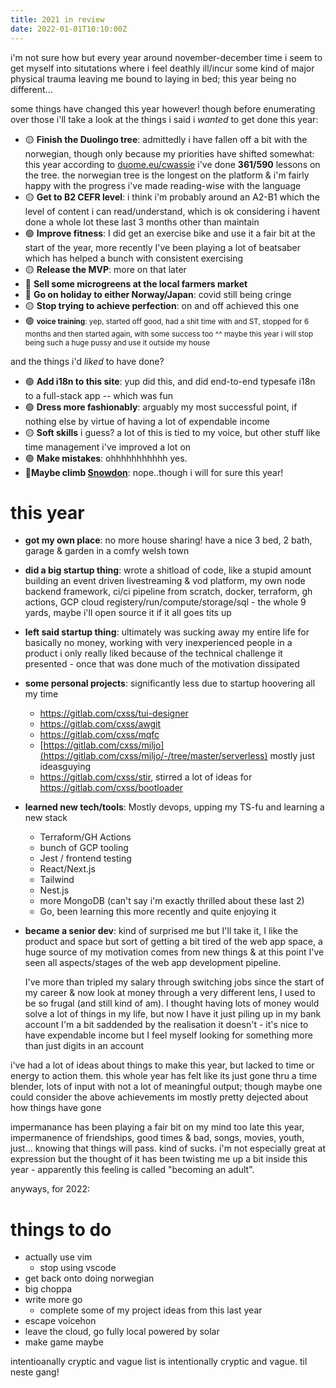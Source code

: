 ```yaml
---
title: 2021 in review
date: 2022-01-01T10:10:00Z
---
```


i'm not sure how but every year around november-december time i seem to get
myself into situtations where i feel deathly ill/incur some kind of major
physical trauma leaving me bound to laying in bed; this year being no
different...

<div class="fotorama" data-width="100%" data-height="600" data-nav="thumbs" data-allowfullscreen="true" data-loop="true" data-shuffle="false">
<a href="https://ftp.cass.si/vx4h1q9c9.png" data-caption="some stats from git/spotify/anki/duo:">
<a href="https://ftp.cass.si/www/2021/2021-2.jpeg" data-caption="bussin weatherday merch, actually wearing tshirts outside this year"></a>
<a href="https://ftp.cass.si/www/2021/2021-3.jpeg" data-caption="making hardware stuff"></a>
<a href="https://ftp.cass.si/www/2021/2021-4.jpeg" data-caption="light switch controller working after a few iterations"></a>
<a href="https://ftp.cass.si/www/2021/2021-5.jpeg" data-caption="mass production!"></a>
<a href="https://ftp.cass.si/www/2021/2021-9.jpeg" data-caption="baking bread with bf"></a>
<a href="https://ftp.cass.si/www/2021/2021-10.jpeg" data-caption="working on my startup. terraform, docker, github actions, container registries -- i have come to the conclusion this year i fucking hate devops"></a>
<a href="https://ftp.cass.si/www/2021/2021-12.jpeg" data-caption=""></a>
<a href="https://ftp.cass.si/www/2021/2021-13.jpeg" data-caption="made a lot of pizza this year with my pizza stone"></a>
<a href="https://ftp.cass.si/www/2021/2021-14.jpeg" data-caption="valentines dinner uwu"></a>
<a href="https://ftp.cass.si/www/2021/2021-15.jpeg" data-caption="valentines steak and wine"></a>
<a href="https://ftp.cass.si/www/2021/2021-16.jpeg" data-caption="bin that hoodie!"></a>
<a href="https://ftp.cass.si/www/2021/2021-17.jpeg" data-caption="visiting the bay"></a>
<a href="https://ftp.cass.si/www/2021/2021-18.jpeg" data-caption="the view from cardiff barrage"></a>
<a href="https://ftp.cass.si/www/2021/2021-19.jpeg" data-caption="my stupid face @ cardiff barrage"></a>
<a href="https://ftp.cass.si/www/2021/2021-20.jpeg" data-caption="whiteboarding startup architecture"></a>
<a href="https://ftp.cass.si/www/2021/2021-22.jpeg" data-caption="made a lot of breaded food, chicken nuggets, pork belly kontatsu etc"></a>
<a href="https://ftp.cass.si/www/2021/2021-25.jpeg" data-caption="plant friends :)"></a>
<a href="https://ftp.cass.si/www/2021/2021-26.jpeg" data-caption="workstation while startupping"></a>
<a href="https://ftp.cass.si/www/2021/2021-27.jpeg" data-caption="idk was cute "></a>
<a href="https://ftp.cass.si/www/2021/2021-28.jpeg" data-caption="picture i've been mentally holding onto during stressful situations this year, crumb of nihilism always pulls me out of thought loops"></a>
<a href="https://ftp.cass.si/www/2021/2021-30.jpeg" data-caption="own house! first day of moving on we just flung the duvet onto the floor and stayed there for a couple weeks until eventually building the bed"></a>
<a href="https://ftp.cass.si/www/2021/2021-31.jpeg" data-caption="stupid startup env vars are fun"></a>
<a href="https://ftp.cass.si/www/2021/2021-34.jpeg" data-caption="new house home office"></a>
<a href="https://ftp.cass.si/www/2021/2021-35.jpeg" data-caption="very comfy"></a>
<a href="https://ftp.cass.si/www/2021/2021-36.jpeg" data-caption="burning lots of painful letters/diaries/notes ive accumulated over the years"></a>
<a href="https://ftp.cass.si/www/2021/2021-37.jpeg" data-caption="lake where i live"></a>
<a href="https://ftp.cass.si/www/2021/2021-38.jpeg" data-caption="bf pog"></a>
<a href="https://ftp.cass.si/www/2021/2021-39.jpeg" data-caption="growing potatoes"></a>
<a href="https://ftp.cass.si/www/2021/2021-40.jpeg" data-caption="hilly small town"></a>
<a href="https://ftp.cass.si/www/2021/2021-41.jpeg" data-caption="fumo"></a>
<a href="https://ftp.cass.si/www/2021/2021-42.jpeg" data-caption="more lake pics"></a>
<a href="https://ftp.cass.si/www/2021/2021-43.jpeg" data-caption="got a onewheel, was good for my independence a bit, got out a lot more"></a>
<a href="https://ftp.cass.si/www/2021/2021-44.jpeg" data-caption="tatey yield"></a>
<a href="https://ftp.cass.si/www/2021/2021-45.jpeg" data-caption="some comfy places where i live"></a>
<a href="https://ftp.cass.si/www/2021/2021-46.jpeg" data-caption="photobombed"></a>
<a href="https://ftp.cass.si/www/2021/2021-47.jpeg" data-caption="more me not wearing hoodies, holy shit"></a>
<a href="https://ftp.cass.si/www/2021/2021-48.jpeg" data-caption="halloween pumpkin carving"></a>
<a href="https://ftp.cass.si/www/2021/2021-49.jpeg" data-caption="this lake is very pog"></a>
<a href="https://ftp.cass.si/www/2021/2021-50.jpeg" data-caption=""></a>
<a href="https://ftp.cass.si/www/2021/2021-51.jpeg" data-caption="doing some stencil art on my onewheel"></a>
<a href="https://ftp.cass.si/www/2021/2021-52.jpeg" data-caption=""></a>
<a href="https://ftp.cass.si/www/2021/2021-53.jpeg" data-caption="went to bristol zoo, saw monke, 10/10"></a>
<a href="https://ftp.cass.si/www/2021/2021-54.jpeg" data-caption="lemurs, look very soft"></a>
<a href="https://ftp.cass.si/www/2021/2021-55.jpeg" data-caption="spider monkey?"></a>
<a href="https://ftp.cass.si/www/2021/2021-56.jpeg" data-caption=""></a>
<a href="https://ftp.cass.si/www/2021/2021-57.jpeg" data-caption="red panda :0"></a>
<a href="https://ftp.cass.si/www/2021/2021-58.jpeg" data-caption="onewheeling with friends is twice as fun"></a>
<a href="https://ftp.cass.si/www/2021/2021-61.jpeg" data-caption="christmas by the bonsai tree"></a>
<a href="https://ftp.cass.si/www/2021/2021-62.jpeg" data-caption="high fashion"></a>
<a href="https://ftp.cass.si/www/2021/2021-63.jpeg" data-caption="moving my fat ass"></a>
<a href="https://ftp.cass.si/www/2021/2021-64.jpeg" data-caption="mqfc!"></a>
</div>

some things have changed this year however! though before enumerating over those
i'll take a look at the things i said i _wanted_ to get done this year:

- 🟡 **Finish the Duolingo tree**: admittedly i have fallen off a bit with the
  norwegian, though only because my priorities have shifted somewhat: this year
  according to [duome.eu/cwassie](https://duome.eu/cwassie) i've done
  **361/590** lessons on the tree. the norwegian tree is the longest on the
  platform & i'm fairly happy with the progress i've made reading-wise with the
  language
- 🟡 **Get to B2 CEFR level**: i think i'm probably around an A2-B1 which the
  level of content i can read/understand, which is ok considering i havent done
  a whole lot these last 3 months other than maintain
- 🟢 **Improve fitness**: I did get an exercise bike and use it a fair bit at
  the start of the year, more recently I've been playing a lot of beatsaber
  which has helped a bunch with consistent exercising
- 🟡 **Release the MVP**: more on that later
- 🔴 **Sell some microgreens at the local farmers market**
- 🔴 **Go on holiday to either Norway/Japan**: covid still being cringe
- 🟡 **Stop trying to achieve perfection**: on and off achieved this one
- 🟢 **<small>voice training**: yep, started off good, had a shit time with and
  ST, stopped for 6 months and then started again, with some success too ^^
  maybe this year i will stop being such a huge pussy and use it outside my
  house</small>

and the things i'd _liked_ to have done?

- 🟢 **Add i18n to this site**: yup did this, and did end-to-end typesafe i18n
  to a full-stack app -- which was fun
- 🟢 **Dress more fashionably**: arguably my most successful point, if nothing
  else by virtue of having a lot of expendable income
- 🟡 **Soft skills** i guess? a lot of this is tied to my voice, but other stuff
  like time management i've improved a lot on
- 🟢 **Make mistakes**: ohhhhhhhhhhh yes.
- 🔴**Maybe climb [Snowdon](https://en.wikipedia.org/wiki/Snowdon)**:
  nope..though i will for sure this year!

# this year

- **got my own place**: no more house sharing! have a nice 3 bed, 2 bath, garage
  & garden in a comfy welsh town
- **did a big startup thing**: wrote a shitload of code, like a stupid amount
  building an event driven livestreaming & vod platform, my own node backend
  framework, ci/ci pipeline from scratch, docker, terraform, gh actions, GCP
  cloud registery/run/compute/storage/sql - the whole 9 yards, maybe i'll open
  source it if it all goes tits up
- **left said startup thing**: ultimately was sucking away my entire life for
  basically no money, working with very inexperienced people in a product i only
  really liked because of the technical challenge it presented - once that was
  done much of the motivation dissipated
- **some personal projects**: significantly less due to startup hoovering all my
  time
  - <https://gitlab.com/cxss/tui-designer>
  - <https://gitlab.com/cxss/awgit>
  - <https://gitlab.com/cxss/mqfc>
  - [https://gitlab.com/cxss/miljo](https://gitlab.com/cxss/miljo/-/tree/master/serverless)
    mostly just ideasguying
  - <https://gitlab.com/cxss/stir>, stirred a lot of ideas for
    <https://gitlab.com/cxss/bootloader>
- **learned new tech/tools**: Mostly devops, upping my TS-fu and learning a new
  stack
  - Terraform/GH Actions
  - bunch of GCP tooling
  - Jest / frontend testing
  - React/Next.js
  - Tailwind
  - Nest.js
  - more MongoDB (can't say i'm exactly thrilled about these last 2)
  - Go, been learning this more recently and quite enjoying it
- **became a senior dev**: kind of surprised me but I'll take it, I like the
  product and space but sort of getting a bit tired of the web app space, a huge
  source of my motivation comes from new things & at this point I've seen all
  aspects/stages of the web app development pipeline.

  I've more than tripled my salary through switching jobs since the start of my
  career & now look at money through a very different lens, I used to be so
  frugal (and still kind of am). I thought having lots of money would solve a
  lot of things in my life, but now I have it just piling up in my bank account
  I'm a bit saddended by the realisation it doesn't - it's nice to have
  expendable income but I feel myself looking for something more than just
  digits in an account

i've had a lot of ideas about things to make this year, but lacked to time or
energy to action them. this whole year has felt like its just gone thru a time
blender, lots of input with not a lot of meaningful output; though maybe one
could consider the above achievements im mostly pretty dejected about how things
have gone

impermanance has been playing a fair bit on my mind too late this year,
impermanence of friendships, good times & bad, songs, movies, youth, just...
knowing that things will pass. kind of sucks. i'm not especially great at
expression but the thought of it has been twisting me up a bit inside this
year - apparently this feeling is called "becoming an adult".

anyways, for 2022:

# things to do

- actually use vim
  - stop using vscode
- get back onto doing norwegian
- big choppa
- write more go
  - complete some of my project ideas from this last year
- escape voicehon
- leave the cloud, go fully local powered by solar
- make game maybe

intentioanally cryptic and vague list is intentionally cryptic and vague. til
neste gang!

<!-- jQuery 1.8 or later, 33 KB -->
<script src="https://ajax.googleapis.com/ajax/libs/jquery/1.11.1/jquery.min.js"></script>

<!-- Fotorama from CDNJS, 19 KB -->
<link href="https://cdnjs.cloudflare.com/ajax/libs/fotorama/4.6.4/fotorama.css" rel="stylesheet">
<script src="https://cdnjs.cloudflare.com/ajax/libs/fotorama/4.6.4/fotorama.js"></script>
